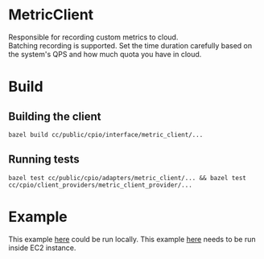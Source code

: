 # MetricClient

Responsible for recording custom metrics to cloud.  
Batching recording is supported. Set the time duration carefully based on the system's QPS and how much quota you have in cloud.

# Build

## Building the client

    bazel build cc/public/cpio/interface/metric_client/...

## Running tests

    bazel test cc/public/cpio/adapters/metric_client/... && bazel test cc/cpio/client_providers/metric_client_provider/...

# Example

This example [here](/cc/public/cpio/examples/local_metric_client_test.cc) could be run locally. This example [here](/cc/public/cpio/examples/metric_client_test.cc) needs to be run inside EC2 instance.
